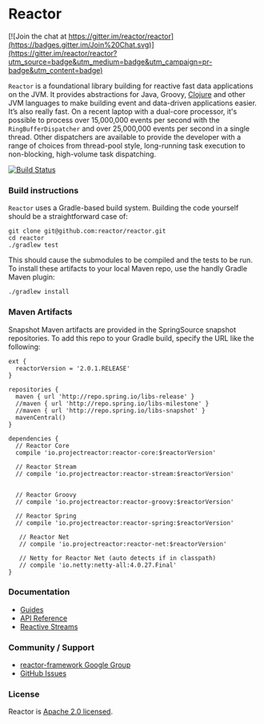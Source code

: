 # Reactor

[![Join the chat at https://gitter.im/reactor/reactor](https://badges.gitter.im/Join%20Chat.svg)](https://gitter.im/reactor/reactor?utm_source=badge&utm_medium=badge&utm_campaign=pr-badge&utm_content=badge)

`Reactor` is a foundational library building for reactive fast data applications on the JVM. It provides abstractions for Java, Groovy, [Clojure](https://github.com/clojurewerkz/meltdown) and other JVM languages to make building event and data-driven applications easier. It’s also really fast. On a recent laptop with a dual-core processor, it's possible to process over 15,000,000 events per second with the `RingBufferDispatcher` and over 25,000,000 events per second in a single thread. Other dispatchers are available to provide the developer with a range of choices from thread-pool style, long-running task execution to non-blocking, high-volume task dispatching.

[![Build Status](http://drone.io/github.com/reactor/reactor/status.png)](https://drone.io/github.com/reactor/reactor/latest)

### Build instructions

`Reactor` uses a Gradle-based build system. Building the code yourself should be a straightforward case of:

    git clone git@github.com:reactor/reactor.git
    cd reactor
    ./gradlew test

This should cause the submodules to be compiled and the tests to be run. To install these artifacts to your local Maven repo, use the handly Gradle Maven plugin:

    ./gradlew install

### Maven Artifacts

Snapshot Maven artifacts are provided in the SpringSource snapshot repositories. To add this repo to your Gradle build, specify the URL like the following:

    ext {
      reactorVersion = '2.0.1.RELEASE'
    }

    repositories {
      maven { url 'http://repo.spring.io/libs-release' }
      //maven { url 'http://repo.spring.io/libs-milestone' }
      //maven { url 'http://repo.spring.io/libs-snapshot' }
      mavenCentral()
    }

    dependencies {
      // Reactor Core
      compile 'io.projectreactor:reactor-core:$reactorVersion'

      // Reactor Stream
      // compile 'io.projectreactor:reactor-stream:$reactorVersion'


      // Reactor Groovy
      // compile 'io.projectreactor:reactor-groovy:$reactorVersion'

      // Reactor Spring
      // compile 'io.projectreactor:reactor-spring:$reactorVersion'

       // Reactor Net
       // compile 'io.projectreactor:reactor-net:$reactorVersion'

       // Netty for Reactor Net (auto detects if in classpath)
       // compile 'io.netty:netty-all:4.0.27.Final'
    }


### Documentation

* [Guides](http://projectreactor.io/docs/)
* [API Reference](http://reactor.github.io/docs/api/)
* [Reactive Streams](http://www.reactive-streams.org/)

### Community / Support

* [reactor-framework Google Group](https://groups.google.com/forum/?#!forum/reactor-framework)
* [GitHub Issues](https://github.com/reactor/reactor/issues)

### License

Reactor is [Apache 2.0 licensed](http://www.apache.org/licenses/LICENSE-2.0.html).
